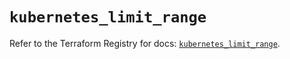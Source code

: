 # `kubernetes_limit_range`

Refer to the Terraform Registry for docs: [`kubernetes_limit_range`](https://registry.terraform.io/providers/hashicorp/kubernetes/2.32.0/docs/resources/limit_range).
